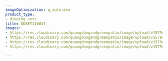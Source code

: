 ```yaml
---
imageOptimization: q_auto:eco
product_type:
- dinning sets
title: QDSET116047
images:
- https://res.cloudinary.com/quangdungandgreenpatio/image/upload/v1579402165/posts/DSC_5574_xpljdf.jpg
- https://res.cloudinary.com/quangdungandgreenpatio/image/upload/v1579402165/posts/DSC_5571_ixpkys.jpg
- https://res.cloudinary.com/quangdungandgreenpatio/image/upload/v1579402165/posts/DSC_5577_ok4bni.jpg
- https://res.cloudinary.com/quangdungandgreenpatio/image/upload/v1579402199/posts/DSC_5578_gclteh.jpg

---
```

